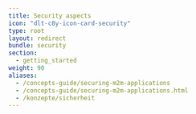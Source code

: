 ```yaml
---
title: Security aspects
icon: "dlt-c8y-icon-card-security"
type: root
layout: redirect
bundle: security
section:
  - getting_started
weight: 90
aliases:
  - /concepts-guide/securing-m2m-applications
  - /concepts-guide/securing-m2m-applications.html
  - /konzepte/sicherheit
---
```

